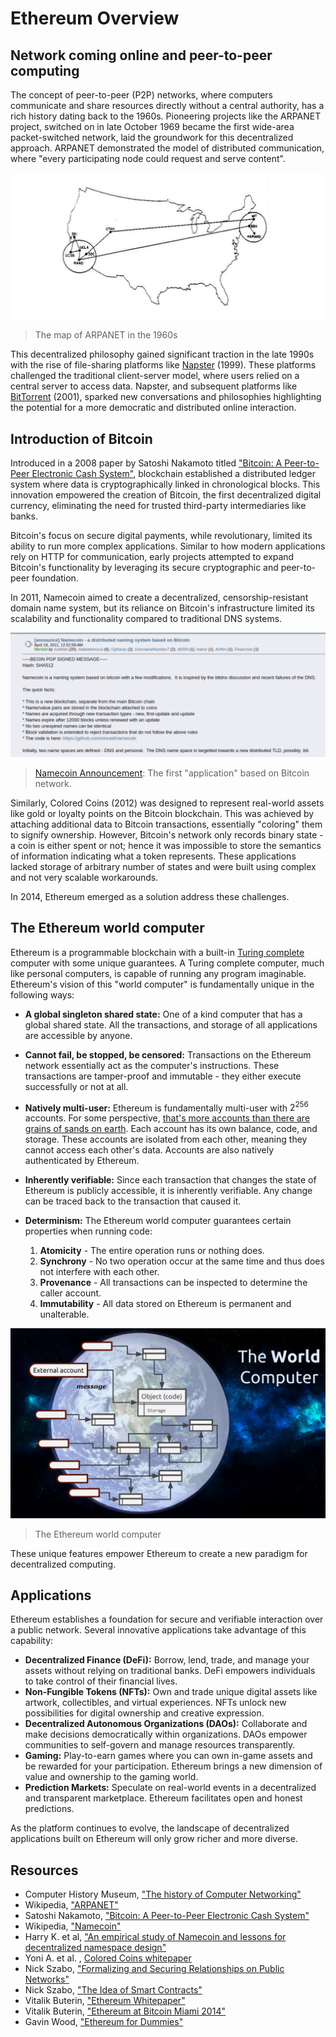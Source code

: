 # Ethereum Overview

## Network coming online and peer-to-peer computing

The concept of peer-to-peer (P2P) networks, where computers communicate and share resources directly without a central authority, has a rich history dating back to the 1960s. Pioneering projects like the ARPANET project, switched on in late October 1969 became the first wide-area packet-switched network, laid the groundwork for this decentralized approach. ARPANET demonstrated the model of distributed communication, where "every participating node could request and serve content".

![ARPANET-map](img/overview/ARPANET-map.jpg)
> The map of ARPANET in the 1960s

This decentralized philosophy gained significant traction in the late 1990s with the rise of file-sharing platforms like [Napster](https://en.wikipedia.org/wiki/Napster) (1999). These platforms challenged the traditional client-server model, where users relied on a central server to access data. Napster, and subsequent platforms like [BitTorrent](https://en.wikipedia.org/wiki/BitTorrent) (2001), sparked new conversations and philosophies highlighting the potential for a more democratic and distributed online interaction.

## Introduction of Bitcoin

Introduced in a 2008 paper by Satoshi Nakamoto titled ["Bitcoin: A Peer-to-Peer Electronic Cash System"](https://bitcoin.org/bitcoin.pdf), blockchain established a distributed ledger system where data is cryptographically linked in chronological blocks. This innovation empowered the creation of Bitcoin, the first decentralized digital currency, eliminating the need for trusted third-party intermediaries like banks.

Bitcoin's focus on secure digital payments, while revolutionary, limited its ability to run more complex applications. Similar to how modern applications rely on HTTP for communication, early projects attempted to expand Bitcoin's functionality by leveraging its secure cryptographic and peer-to-peer foundation.

In 2011, Namecoin aimed to create a decentralized, censorship-resistant domain name system, but its reliance on Bitcoin's infrastructure limited its scalability and functionality compared to traditional DNS systems.

![Namecoin](img/overview/namecoin.png)
> [Namecoin Announcement](https://bitcointalk.org/?topic=6017.0): The first "application" based on Bitcoin network.

Similarly, Colored Coins (2012) was designed to represent real-world assets like gold or loyalty points on the Bitcoin blockchain. This was achieved by attaching additional data to Bitcoin transactions, essentially "coloring" them to signify ownership. However, Bitcoin's network only records binary state - a coin is either spent or not; hence it was impossible to store the semantics of information indicating what a token represents. These applications lacked storage of arbitrary number of states and were built using complex and not very scalable workarounds.

In 2014, Ethereum emerged as a solution address these challenges.

## The Ethereum world computer

Ethereum is a programmable blockchain with a built-in [Turing complete](https://en.wikipedia.org/wiki/Turing_completeness) computer with some unique guarantees. A Turing complete computer, much like personal computers, is capable of running any program imaginable. Ethereum's vision of this "world computer" is fundamentally unique in the following ways:

- **A global singleton shared state:** One of a kind computer that has a global shared state. All the transactions, and storage of all applications are accessible by anyone.

- **Cannot fail, be stopped, be censored:** Transactions on the Ethereum network essentially act as the computer's instructions. These transactions are tamper-proof and immutable - they either execute successfully or not at all.

- **Natively multi-user:** Ethereum is fundamentally multi-user with $2^{256}$ accounts. For some perspective, [that's more accounts than there are grains of sands on earth](https://www.talkcrypto.org/blog/2019/04/08/all-you-need-to-know-about-2256/). Each account has its own balance, code, and storage. These accounts are isolated from each other, meaning they cannot access each other's data. Accounts are also natively authenticated by Ethereum.

- **Inherently verifiable:** Since each transaction that changes the state of Ethereum is publicly accessible, it is inherently verifiable. Any change can be traced back to the transaction that caused it.

- **Determinism:** The Ethereum world computer guarantees certain properties when running code:
  1. **Atomicity** - The entire operation runs or nothing does.
  2. **Synchrony** - No two operation occur at the same time and thus does not interfere with each other.
  3. **Provenance** - All transactions can be inspected to determine the caller account.
  4. **Immutability** - All data stored on Ethereum is permanent and unalterable.

![Ethereum world computer](img/overview/world-computer.png)
> The Ethereum world computer

These unique features empower Ethereum to create a new paradigm for decentralized computing.

## Applications

Ethereum establishes a foundation for secure and verifiable interaction over a public network. Several innovative applications take advantage of this capability:

- **Decentralized Finance (DeFi):** Borrow, lend, trade, and manage your assets without relying on traditional banks. DeFi empowers individuals to take control of their financial lives.
- **Non-Fungible Tokens (NFTs):** Own and trade unique digital assets like artwork, collectibles, and virtual experiences. NFTs unlock new possibilities for digital ownership and creative expression.
- **Decentralized Autonomous Organizations (DAOs):** Collaborate and make decisions democratically within organizations. DAOs empower communities to self-govern and manage resources transparently.
- **Gaming:** Play-to-earn games where you can own in-game assets and be rewarded for your participation. Ethereum brings a new dimension of value and ownership to the gaming world.
- **Prediction Markets:** Speculate on real-world events in a decentralized and transparent marketplace. Ethereum facilitates open and honest predictions.

As the platform continues to evolve, the landscape of decentralized applications built on Ethereum will only grow richer and more diverse.

## Resources

- Computer History Museum, ["The history of Computer Networking"](https://www.computerhistory.org/timeline/networking-the-web/)
- Wikipedia, ["ARPANET"](https://en.wikipedia.org/wiki/ARPANET)
- Satoshi Nakamoto, ["Bitcoin: A Peer-to-Peer Electronic Cash System"](https://bitcoin.org/bitcoin.pdf)
- Wikipedia, ["Namecoin"](https://en.wikipedia.org/wiki/Namecoin)
- Harry K. et al, ["An empirical study of Namecoin and lessons for decentralized namespace design"](https://www.cs.princeton.edu/~arvindn/publications/namespaces.pdf)
- Yoni A. et al. , [Colored Coins whitepaper](https://web.archive.org/web/20230404234458/https://www.etoro.com/wp-content/uploads/2022/03/Colored-Coins-white-paper-Digital-Assets.pdf)
- Nick Szabo, ["Formalizing and Securing Relationships on Public Networks"](https://web.archive.org/web/20040228033758/http://www.firstmonday.dk/ISSUES/issue2_9/szabo/index.html)
- Nick Szabo, ["The Idea of Smart Contracts"](https://web.archive.org/web/20040222163648/https://szabo.best.vwh.net/idea.html)
- Vitalik Buterin, ["Ethereum Whitepaper"](https://ethereum.org/content/whitepaper/whitepaper-pdf/Ethereum_Whitepaper_-_Buterin_2014.pdf)
- Vitalik Buterin, ["Ethereum at Bitcoin Miami 2014"](https://www.youtube.com/watch?v=l9dpjN3Mwps)
- Gavin Wood, ["Ethereum for Dummies"](https://www.youtube.com/watch?v=U_LK0t_qaPo)
